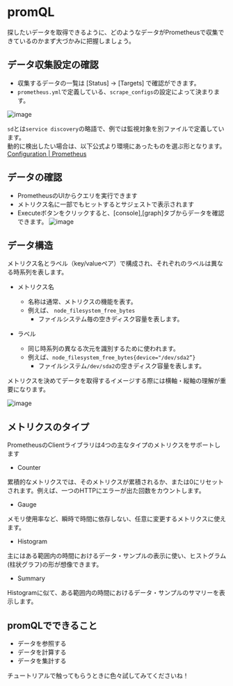# promQL

探したいデータを取得できるように、どのようなデータがPrometheusで収集できているのかまず大づかみに把握しましょう。

## データ収集設定の確認

- 収集するデータの一覧は [Status] -> [Targets] で確認ができます。
- `prometheus.yml`で定義している、`scrape_configs`の設定によって決まります。

![image](https://user-images.githubusercontent.com/24913906/79410082-6dcd7180-7fda-11ea-9535-69f14fcd5ada.png)

`sd`とは`service discovery`の略語で、例では監視対象を別ファイルで定義しています。  
動的に検出したい場合は、以下公式より環境にあったものを選ぶ形となります。
[Configuration | Prometheus](https://prometheus.io/docs/prometheus/latest/configuration/configuration/)

## データの確認

- PrometheusのUIからクエリを実行できます
- メトリクス名に一部でもヒットするとサジェストで表示されます
- Executeボタンをクリックすると、[console],[graph]タブからデータを確認できます。
![image](https://user-images.githubusercontent.com/24913906/79416016-a9236c80-7fe9-11ea-84db-5712b583a29b.png)

## データ構造

メトリクス名とラベル（key/valueペア）で構成され、それぞれのラベルは異なる時系列を表します。

- メトリクス名
  - 名称は通常、メトリクスの機能を表す。
  - 例えば、 `node_filesystem_free_bytes`
    - ファイルシステム毎の空きディスク容量を表します。

- ラベル
  - 同じ時系列の異なる次元を識別するために使われます。
  - 例えば、`node_filesystem_free_bytes{device="/dev/sda2”}`
    - ファイルシステム`/dev/sda2`の空きディスク容量を表します。

メトリクスを決めてデータを取得するイメージする際には横軸・縦軸の理解が重要になります。

![image](https://user-images.githubusercontent.com/24913906/79417255-73cc4e00-7fec-11ea-9401-7f4e643a35ad.png)

## メトリクスのタイプ

PrometheusのClientライブラリは4つの主なタイプのメトリクスをサポートします

<!-- テーブルにする -->

- Counter

累積的なメトリクスでは、そのメトリクスが累積されるか、または0にリセットされます。例えば、一つのHTTPにエラーが出た回数をカウントします。

- Gauge

メモリ使用率など、瞬時で時間に依存しない、任意に変更するメトリクスに使えます。

- Histogram

主にはある範囲内の時間におけるデータ・サンプルの表示に使い、ヒストグラム(柱状グラフ)の形が想像できます。

- Summary

Histogramに似て、ある範囲内の時間におけるデータ・サンプルのサマリーを表示します。

## promQLでできること

- データを参照する
- データを計算する
- データを集計する

チュートリアルで触ってもらうときに色々試してみてくださいね！
